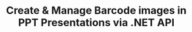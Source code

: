 ---
############################# Static ############################
layout: "auto-gen-gist"
draft: false
path: "assembly/net/barcode/ppt"
otherformats: PPTX PPTM PPS PPSX PPSM POT POTX POTM ODP OTP 

############################# Head ############################
head_title: ".NET API for Barcode Images Creation in PPT Presentations"
head_description: "GroupDocs.Assembly .NET API enables developers to create & insert Barcode images inside Presentation (PPT, PPTX, PPTM, PPS, PPSX, PPSM, POT & ODP) documents."

############################# Header ############################
title: "Create & Manage Barcode images in PPT Presentations via .NET API"
description: " GroupDocs.Assembly allows .NET programmers to dynamically create, modify &  manage Barcode images in PPT Presentations inside C#, ASP.NET & other .NET apps."

######################### Download Button #######################
button:
    enable: true

############################# About ############################
about:
    enable: true
    title: "How to Generate & Place Barcodes inside Presentations?"
    content: |
      Presentation is a great way for conveying information from a speaker to the audience. It is widely used companies, business people, teachers and student because it can be understood easily than text documents. Use of barcodes is getting very common and is used for identification in almost all types of business. GroupDocs.Assembly .NET API makes it possible to create and insert Barcode images inside PowerPoint and other types of presentations such as PPT, PPTX, PPTM, PPS, PPSX, PPSM, POT, POTX,  POTM, ODP and many more. It provided support for several commonly used 1D & 2D barcode Barcode types.  It also fully support customizing Barcodes in presentation’s slides  and allows resizing barcode image, setting fore and back colors, change fonts, enhance barcode text placement , setting barcode image resolution and many more. 

############################# content ############################
steps:
    enable: true
    block:
    - title_left: "Add Barcodes inside PPT Presentations"
      content_left: |
       The below C# .NET code shows how users can dynamically create Barcode images using different supported symbologies and insert them inside a Microsoft PowerPoint PPT presentation slides.
      
      title_right: "Insert Barcodes in PPT File via .NET"
      content_right: |
          * Setting up source open presentation document template 
          * Setting up destination open presentation document  report 
          * Create an instance of [DocumentAssembler ](https://apireference.groupdocs.com/assembly/net/groupdocs.assembly/documentassembler) 
          * Call AssembleDocument to generate  Report in open document format. 
     
      gisthash: "1eb55d05b653c510028185fea185dabe"
      gistfile: "create_barcodes_in_presentations.cs"

    - title_left: "System Requirements"
      content_left: |
        GroupDocs.Assembly .NET APIs are supported on all major platforms and operating systems. For complete system requirements guide, please visit [system requirements](https://docs.groupdocs.com/assembly/net/system-requirements/) Before executing the code below, please make sure that you have the following prerequisites installled on your system:
        * Operating Systems: Microsoft Windows, Linux, MacOS
        * Development Environment:  Visual Studio, Xamarin, MonoDevelop etc
        * Frameworks: .NET Framework, .NET Standard, .NET Core, Mono
        * Get the latest version of GroupDocs.Assembly .NET APIs from [NuGet](https://www.nuget.org/packages/GroupDocs.Assembly/)
        
      title_right: "Why Use GroupDocs.Assembly"
      content_right: |
        * Allow users to create custom documents from templates.
        * No additional software is required to create and automate documents
        * Ability to generates an output document based on the data source
        * Dynamically insert out document content in report
        * Dynamically attach email attachments & insert hyperlinks in reports 

demos:
    enable: true
        

about_formats:
    enable: true


more_formats:
    enable: true


back_to_top:
    enable: true
---